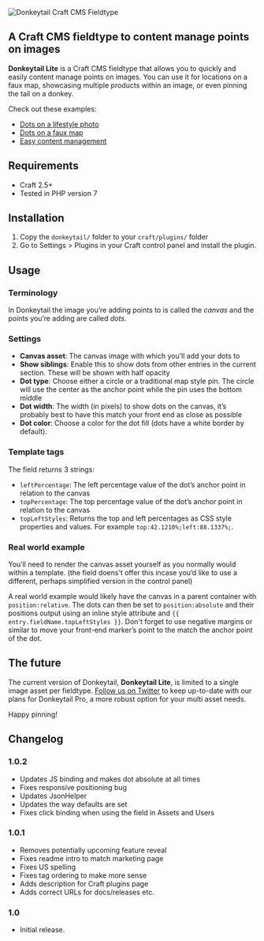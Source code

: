 ![Donkeytail Craft CMS Fieldtype](http://www.simplygoodtwerk.com/uploads/donkeytail/donkeytail-logo.png)

## A Craft CMS fieldtype to content manage points on images

**Donkeytail Lite** is a Craft CMS fieldtype that allows you to quickly and easily content manage points on images. You can use it for locations on a faux map, showcasing multiple products within an image, or even pinning the tail on a donkey.

Check out these examples:

- [Dots on a lifestyle photo](http://www.simplygoodtwerk.com/uploads/donkeytail/donkeytail-lifestyle-points.jpg)
- [Dots on a faux map](http://www.simplygoodtwerk.com/uploads/donkeytail/donkeytail-gw-locations.jpg)
- [Easy content management](http://www.simplygoodtwerk.com/uploads/donkeytail/donkeytail-gw-locations.jpg)

## Requirements

- Craft 2.5+
- Tested in PHP version 7

## Installation

1. Copy the `donkeytail/` folder to your `craft/plugins/` folder
2. Go to Settings > Plugins in your Craft control panel and install the plugin.

## Usage

### Terminology

In Donkeytail the image you’re adding points to is called the *canvas* and the points you’re adding are called *dots*.

### Settings

-  **Canvas asset**: The canvas image with which you’ll add your dots to
-  **Show siblings**: Enable this to show dots from other entries in the current section. These will be shown with half opacity
-  **Dot type**: Choose either a  circle or a traditional map style pin. The circle will use the center as the anchor point while the pin uses the bottom middle
-  **Dot width**: The width (in pixels) to show dots on the canvas, it’s probably best to have this match your front end as close as possible
-  **Dot color**: Choose a color for the dot fill (dots have a white border by default).

### Template tags

The field returns 3 strings:

- `leftPercentage`: The left percentage value of the dot’s anchor point in relation to the canvas
- `topPercentage`: The top percentage value of the dot’s anchor point in relation to the canvas
- `topLeftStyles`: Returns the top and left percentages as CSS style properties and values. For example `top:42.1210%;left:88.1337%;`.

### Real world example

You’ll need to render the canvas asset yourself as you normally would within a template. (the field doens’t offer this incase you’d like to use a different, perhaps simplified version in the control panel)

A real world example would likely have the canvas in a parent container with `position:relative`. The dots can then be set to `position:absolute` and their positions output using an inline style attribute and `{{ entry.fieldName.topLeftStyles }}`. Don't forget to use negative margins or similar to move your front-end marker’s point to the match the anchor point of the dot.

## The future

The current version of Donkeytail, **Donkeytail Lite**, is limited to a single image asset per fieldtype. [Follow us on Twitter](http://twitter.com/simplygoodwork) to keep up-to-date with our plans for Donkeytail Pro, a more robust option for your multi asset needs.

Happy pinning!

## Changelog

### 1.0.2

- Updates JS binding and makes dot absolute at all times
- Fixes responsive positioning bug
- Updates JsonHelper
- Updates the way defaults are set
- Fixes click binding when using the field in Assets and Users

### 1.0.1

- Removes potentially upcoming feature reveal
- Fixes readme intro to match marketing page
- Fixes US spelling
- Fixes tag ordering to make more sense
- Adds description for Craft plugins page
- Adds correct URLs for docs/releases etc.

### 1.0

- Initial release.
